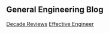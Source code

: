 ## General Engineering Blog

[Decade Reviews](https://overreacted.io/my-decade-in-review/)
[Effective Engineer](https://gist.github.com/rondy/af1dee1d28c02e9a225ae55da2674a6f)
